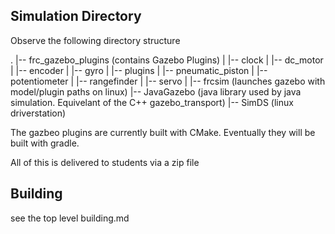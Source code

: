 ## Simulation Directory

Observe the following directory structure

.
|-- frc_gazebo_plugins (contains Gazebo Plugins)
|   |-- clock
|   |-- dc_motor
|   |-- encoder
|   |-- gyro
|   |-- plugins
|   |-- pneumatic_piston
|   |-- potentiometer
|   |-- rangefinder
|   |-- servo
|
|-- frcsim (launches gazebo with model/plugin paths on linux)
|-- JavaGazebo (java library used by java simulation. Equivelant of the C++ gazebo_transport)
|-- SimDS (linux driverstation)

The gazbeo plugins are currently built with CMake.
Eventually they will be built with gradle.

All of this is delivered to students via a zip file

## Building
see the top level building.md
